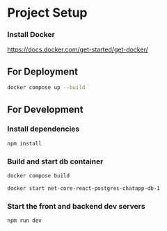 # Project Setup

### Install Docker

https://docs.docker.com/get-started/get-docker/

## For Deployment

```sh
docker compose up --build
```

## For Development

### Install dependencies

```sh
npm install
```

### Build and start db container

```sh
docker compose build
```

```sh
docker start net-core-react-postgres-chatapp-db-1
```

### Start the front and backend dev servers

```sh
npm run dev
```

